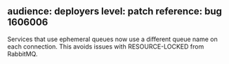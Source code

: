 audience: deployers
level: patch
reference: bug 1606006
---
Services that use ephemeral queues now use a different queue name on each connection.  This avoids issues with RESOURCE-LOCKED from RabbitMQ.
